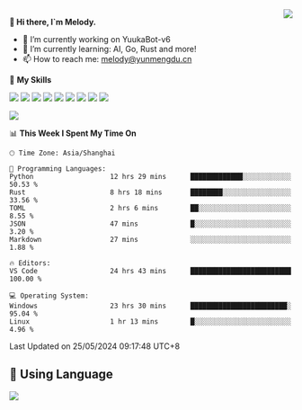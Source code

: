 <a href="#">
  <img align="right" src="https://github-readme-stats.vercel.app/api?username=melodyyuuka&count_private=true&show_icons=true" />
</a>

**👋 Hi there, I`m Melody.**

- 🔭 I’m currently working on YuukaBot-v6
- 🌱 I’m currently learning: AI, Go, Rust and more!
- 📫 How to reach me: melody@yunmengdu.cn

🌟 **My Skills** 

![](https://img.shields.io/badge/-Python-3e74a2?style=flat-square&logo=Python&logoColor=fff)
![](https://img.shields.io/badge/-Java-007396?style=flat-square&logo=OpenJDK&logoColor=fff)
![](https://img.shields.io/badge/-Node.js-339933?style=flat-square&logo=Node.js&logoColor=fff)
![](https://img.shields.io/badge/-Git-f05032?style=flat-square&logo=git&logoColor=fff)
![](https://img.shields.io/badge/-PostgreSQL-4169e1?style=flat-square&logo=PostgreSQL&logoColor=fff)
![](https://img.shields.io/badge/-Rust-000000?style=flat-square&logo=rust&logoColor=fff)
![](https://img.shields.io/badge/-VSCode-007acc?style=flat-square&logo=Visual-Studio-Code&logoColor=fff)
![](https://img.shields.io/badge/-FastAPI-009688?style=flat-square&logo=FastAPI&logoColor=fff)
![](https://img.shields.io/badge/-Linux-000000?style=flat-square&logo=Linux&logoColor=fff)


![](https://wakatime.com/badge/user/fa6dc0e2-47c5-4d2d-ae45-69fec6f2122c.svg)

<!--START_SECTION:waka-->
📊 **This Week I Spent My Time On** 

```text
🕑︎ Time Zone: Asia/Shanghai

💬 Programming Languages: 
Python                   12 hrs 29 mins      █████████████░░░░░░░░░░░░   50.53 % 
Rust                     8 hrs 18 mins       ████████░░░░░░░░░░░░░░░░░   33.56 % 
TOML                     2 hrs 6 mins        ██░░░░░░░░░░░░░░░░░░░░░░░    8.55 % 
JSON                     47 mins             █░░░░░░░░░░░░░░░░░░░░░░░░    3.20 % 
Markdown                 27 mins             ░░░░░░░░░░░░░░░░░░░░░░░░░    1.88 % 

🔥 Editors: 
VS Code                  24 hrs 43 mins      █████████████████████████   100.00 % 

💻 Operating System: 
Windows                  23 hrs 30 mins      ████████████████████████░   95.04 % 
Linux                    1 hr 13 mins        █░░░░░░░░░░░░░░░░░░░░░░░░    4.96 % 
```


 Last Updated on 25/05/2024 09:17:48 UTC+8
<!--END_SECTION:waka-->

## 🥰 **Using Language**

![](https://github-readme-stats.vercel.app/api/wakatime?username=MelodyYuyuko&layout=compact&hide_border=true)
